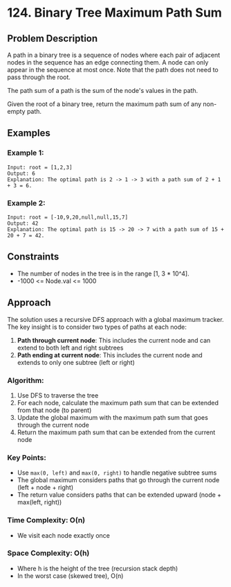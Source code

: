 # 124. Binary Tree Maximum Path Sum

## Problem Description

A path in a binary tree is a sequence of nodes where each pair of adjacent nodes in the sequence has an edge connecting them. A node can only appear in the sequence at most once. Note that the path does not need to pass through the root.

The path sum of a path is the sum of the node's values in the path.

Given the root of a binary tree, return the maximum path sum of any non-empty path.

## Examples

### Example 1:
```
Input: root = [1,2,3]
Output: 6
Explanation: The optimal path is 2 -> 1 -> 3 with a path sum of 2 + 1 + 3 = 6.
```

### Example 2:
```
Input: root = [-10,9,20,null,null,15,7]
Output: 42
Explanation: The optimal path is 15 -> 20 -> 7 with a path sum of 15 + 20 + 7 = 42.
```

## Constraints

- The number of nodes in the tree is in the range [1, 3 * 10^4].
- -1000 <= Node.val <= 1000

## Approach

The solution uses a recursive DFS approach with a global maximum tracker. The key insight is to consider two types of paths at each node:

1. **Path through current node**: This includes the current node and can extend to both left and right subtrees
2. **Path ending at current node**: This includes the current node and extends to only one subtree (left or right)

### Algorithm:
1. Use DFS to traverse the tree
2. For each node, calculate the maximum path sum that can be extended from that node (to parent)
3. Update the global maximum with the maximum path sum that goes through the current node
4. Return the maximum path sum that can be extended from the current node

### Key Points:
- Use `max(0, left)` and `max(0, right)` to handle negative subtree sums
- The global maximum considers paths that go through the current node (left + node + right)
- The return value considers paths that can be extended upward (node + max(left, right))

### Time Complexity: O(n)
- We visit each node exactly once

### Space Complexity: O(h)
- Where h is the height of the tree (recursion stack depth)
- In the worst case (skewed tree), O(n)
